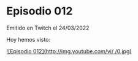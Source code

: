 # Episodio 012

Emitido en Twitch el 24/03/2022 

Hoy hemos visto:


[![Episodio 012](http://img.youtube.com/vi/ /0.jpg)](https://youtu.be/)
